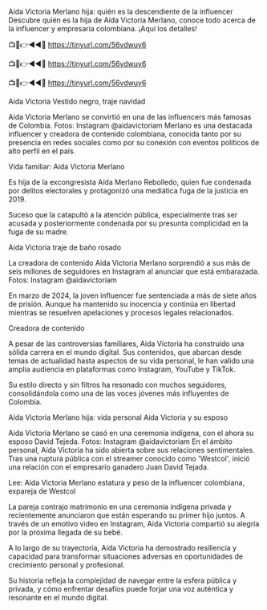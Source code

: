 Aída Victoria Merlano hija: quién es la descendiente de la influencer
Descubre quién es la hija de Aída Victoria Merlano, conoce todo acerca de la influencer y empresaria colombiana. ¡Aquí los detalles!


📺📱👉◄◄🔴 https://tinyurl.com/56vdwuy6

📺📱👉◄◄🔴 https://tinyurl.com/56vdwuy6

📺📱👉◄◄🔴 https://tinyurl.com/56vdwuy6



Aida Victoria Vestido negro, traje navidad

Aida Victoria Merlano se convirtió en una de las influencers más famosas de Colombia. Fotos: Instagram @aidavictoriam
Merlano es una destacada influencer y creadora de contenido colombiana, conocida tanto por su presencia en redes sociales como por su conexión con eventos políticos de alto perfil en el país.


Vida familiar: Aída Victoria Merlano

Es hija de la excongresista Aída Merlano Rebolledo, quien fue condenada por delitos electorales y protagonizó una mediática fuga de la justicia en 2019.

Suceso que la catapultó a la atención pública, especialmente tras ser acusada y posteriormente condenada por su presunta complicidad en la fuga de su madre.

Aida Victoria traje de baño rosado

La creadora de contenido Aida Victoria Merlano sorprendió a sus más de seis millones de seguidores en Instagram al anunciar que está embarazada. Fotos: Instagram @aidavictoriam

En marzo de 2024, la joven influencer fue sentenciada a más de siete años de prisión. Aunque ha mantenido su inocencia y continúa en libertad mientras se resuelven apelaciones y procesos legales relacionados.

Creadora de contenido

A pesar de las controversias familiares, Aida Victoria ha construido una sólida carrera en el mundo digital. Sus contenidos, que abarcan desde temas de actualidad hasta aspectos de su vida personal, le han valido una amplia audiencia en plataformas como Instagram, YouTube y TikTok.

Su estilo directo y sin filtros ha resonado con muchos seguidores, consolidándola como una de las voces jóvenes más influyentes de Colombia.

Aída Victoria Merlano hija: vida personal
Aida Victoria y su esposo

Aida Victoria Merlano se casó en una ceremonia indígena, con el ahora su esposo David Tejeda. Fotos: Instagram @aidavictoriam
En el ámbito personal, Aída Victoria ha sido abierta sobre sus relaciones sentimentales. Tras una ruptura pública con el streamer conocido como 'Westcol', inició una relación con el empresario ganadero Juan David Tejada.

Lee: Aida Victoria Merlano estatura y peso de la influencer colombiana, expareja de Westcol

La pareja contrajo matrimonio en una ceremonia indígena privada y recientemente anunciaron que están esperando su primer hijo juntos. A través de un emotivo video en Instagram, Aida Victoria compartió su alegría por la próxima llegada de su bebé.


A lo largo de su trayectoria, Aída Victoria ha demostrado resiliencia y capacidad para transformar situaciones adversas en oportunidades de crecimiento personal y profesional.

Su historia refleja la complejidad de navegar entre la esfera pública y privada, y cómo enfrentar desafíos puede forjar una voz auténtica y resonante en el mundo digital.
